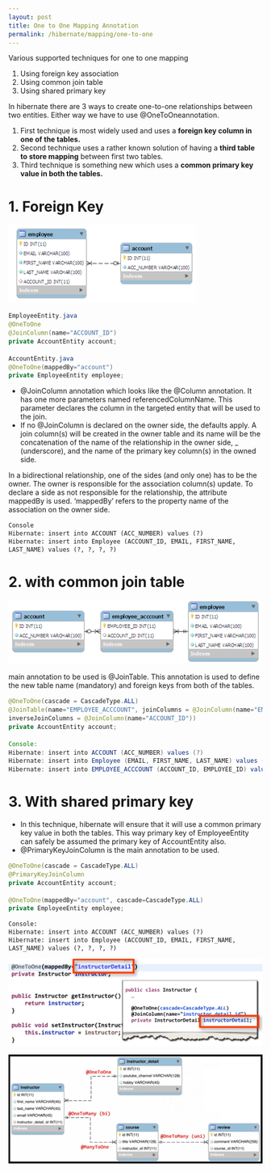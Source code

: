 ```yaml
---
layout: post
title: One to One Mapping Annotation
permalink: /hibernate/mapping/one-to-one
---
```


Various supported techniques for one to one mapping
1. Using foreign key association
2. Using common join table
3. Using shared primary key

In hibernate there are 3 ways to create one-to-one relationships between two entities. Either way we have to use @OneToOneannotation.
1.	First technique is most widely used and uses a **foreign key column in one of the tables.**
2.	Second technique uses a rather known solution of having a **third table to store mapping** between first two tables.
3.	Third technique is something new which uses a **common primary key value in both the tables.**

# 1. Foreign Key

![](https://github.com/arpit04tripathi/files-cdn/raw/cdn/hibernate/121-foreign-key.png)

```java
EmployeeEntity.java
@OneToOne
@JoinColumn(name="ACCOUNT_ID")
private AccountEntity account;

AccountEntity.java
@OneToOne(mappedBy="account")
private EmployeeEntity employee;
```

-	@JoinColumn annotation which looks like the @Column annotation. It has one more parameters named referencedColumnName. This parameter declares the column in the targeted entity that will be used to the join.
-	If no @JoinColumn is declared on the owner side, the defaults apply. A join column(s) will be created in the owner table and its name will be the concatenation of the name of the relationship in the owner side, _ (underscore), and the name of the primary key column(s) in the owned side.

In a bidirectional relationship, one of the sides (and only one) has to be the owner. The owner is responsible for the association column(s) update. To declare a side as not responsible for the relationship, the attribute mappedBy is used. ‘mappedBy’ refers to the property name of the association on the owner side.

```
Console
Hibernate: insert into ACCOUNT (ACC_NUMBER) values (?)
Hibernate: insert into Employee (ACCOUNT_ID, EMAIL, FIRST_NAME, LAST_NAME) values (?, ?, ?, ?)
```

# 2. with common join table

![](https://github.com/arpit04tripathi/files-cdn/raw/cdn/hibernate/121-join-table.png)

main annotation to be used is @JoinTable. This annotation is used to define the new table name (mandatory) and foreign keys from both of the tables.

```java
@OneToOne(cascade = CascadeType.ALL)
@JoinTable(name="EMPLOYEE_ACCCOUNT", joinColumns = @JoinColumn(name="EMPLOYEE_ID"),
inverseJoinColumns = @JoinColumn(name="ACCOUNT_ID"))
private AccountEntity account;

Console:
Hibernate: insert into ACCOUNT (ACC_NUMBER) values (?)
Hibernate: insert into Employee (EMAIL, FIRST_NAME, LAST_NAME) values (?, ?, ?)
Hibernate: insert into EMPLOYEE_ACCCOUNT (ACCOUNT_ID, EMPLOYEE_ID) values (?, ?)
```

# 3. With shared primary key

-	In this technique, hibernate will ensure that it will use a common primary key value in both the tables. This way primary key of EmployeeEntity can safely be assumed the primary key of AccountEntity also.
-	 @PrimaryKeyJoinColumn is the main annotation to be used. 

```java
@OneToOne(cascade = CascadeType.ALL)
@PrimaryKeyJoinColumn
private AccountEntity account;

@OneToOne(mappedBy="account", cascade=CascadeType.ALL)
private EmployeeEntity employee;
```
```
Console:
Hibernate: insert into ACCOUNT (ACC_NUMBER) values (?)
Hibernate: insert into Employee (ACCOUNT_ID, EMAIL, FIRST_NAME, LAST_NAME) values (?, ?, ?, ?)
```

![](https://github.com/arpit04tripathi/files-cdn/raw/cdn/hibernate/onetoone-bidirectional.png)

![](https://github.com/arpit04tripathi/files-cdn/raw/cdn/hibernate/er-diagram-relationship-types.png)

